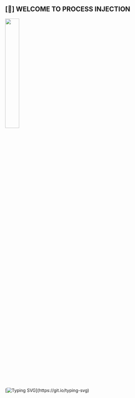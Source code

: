 
##  [🔶] WELCOME TO PROCESS INJECTION

<img width="30%" src="https://static.wikia.nocookie.net/hollowknight/images/5/5c/Char_shade.png/revision/latest/scale-to-width-down/250?cb=20190405191007"> 

[![Typing SVG](https://readme-typing-svg.demolab.com?font=Pixelify+Sans&size=100&duration=3000&pause=1000&color=F7F7F7&repeat=false&width=3000&height=300&lines=Here+i+will+explore+verious+techinuques+of+process+injection!)](https://git.io/typing-svg)
